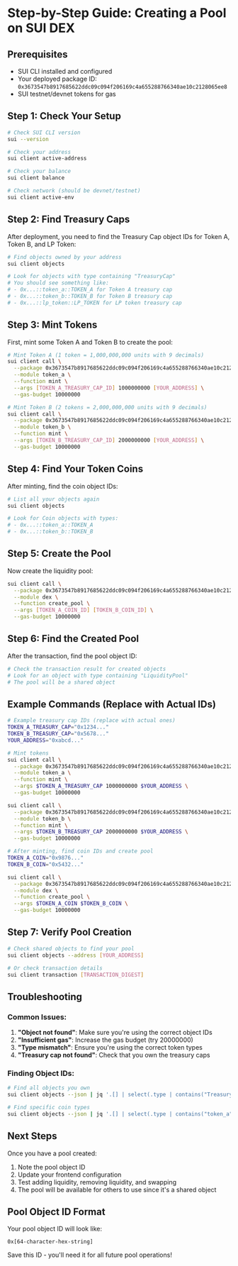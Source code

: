 # Step-by-Step Guide: Creating a Pool on SUI DEX

## Prerequisites
- SUI CLI installed and configured
- Your deployed package ID: `0x3673547b8917685622ddc09c094f206169c4a655288766340ae10c2128065ee8`
- SUI testnet/devnet tokens for gas

## Step 1: Check Your Setup

```bash
# Check SUI CLI version
sui --version

# Check your address
sui client active-address

# Check your balance
sui client balance

# Check network (should be devnet/testnet)
sui client active-env
```

## Step 2: Find Treasury Caps

After deployment, you need to find the Treasury Cap object IDs for Token A, Token B, and LP Token:

```bash
# Find objects owned by your address
sui client objects

# Look for objects with type containing "TreasuryCap"
# You should see something like:
# - 0x...::token_a::TOKEN_A for Token A treasury cap
# - 0x...::token_b::TOKEN_B for Token B treasury cap
# - 0x...::lp_token::LP_TOKEN for LP token treasury cap
```

## Step 3: Mint Tokens

First, mint some Token A and Token B to create the pool:

```bash
# Mint Token A (1 token = 1,000,000,000 units with 9 decimals)
sui client call \
  --package 0x3673547b8917685622ddc09c094f206169c4a655288766340ae10c2128065ee8 \
  --module token_a \
  --function mint \
  --args [TOKEN_A_TREASURY_CAP_ID] 1000000000 [YOUR_ADDRESS] \
  --gas-budget 10000000

# Mint Token B (2 tokens = 2,000,000,000 units with 9 decimals)
sui client call \
  --package 0x3673547b8917685622ddc09c094f206169c4a655288766340ae10c2128065ee8 \
  --module token_b \
  --function mint \
  --args [TOKEN_B_TREASURY_CAP_ID] 2000000000 [YOUR_ADDRESS] \
  --gas-budget 10000000
```

## Step 4: Find Your Token Coins

After minting, find the coin object IDs:

```bash
# List all your objects again
sui client objects

# Look for Coin objects with types:
# - 0x...::token_a::TOKEN_A
# - 0x...::token_b::TOKEN_B
```

## Step 5: Create the Pool

Now create the liquidity pool:

```bash
sui client call \
  --package 0x3673547b8917685622ddc09c094f206169c4a655288766340ae10c2128065ee8 \
  --module dex \
  --function create_pool \
  --args [TOKEN_A_COIN_ID] [TOKEN_B_COIN_ID] \
  --gas-budget 10000000
```

## Step 6: Find the Created Pool

After the transaction, find the pool object ID:

```bash
# Check the transaction result for created objects
# Look for an object with type containing "LiquidityPool"
# The pool will be a shared object
```

## Example Commands (Replace with Actual IDs)

```bash
# Example treasury cap IDs (replace with actual ones)
TOKEN_A_TREASURY_CAP="0x1234..."
TOKEN_B_TREASURY_CAP="0x5678..."
YOUR_ADDRESS="0xabcd..."

# Mint tokens
sui client call \
  --package 0x3673547b8917685622ddc09c094f206169c4a655288766340ae10c2128065ee8 \
  --module token_a \
  --function mint \
  --args $TOKEN_A_TREASURY_CAP 1000000000 $YOUR_ADDRESS \
  --gas-budget 10000000

sui client call \
  --package 0x3673547b8917685622ddc09c094f206169c4a655288766340ae10c2128065ee8 \
  --module token_b \
  --function mint \
  --args $TOKEN_B_TREASURY_CAP 2000000000 $YOUR_ADDRESS \
  --gas-budget 10000000

# After minting, find coin IDs and create pool
TOKEN_A_COIN="0x9876..."
TOKEN_B_COIN="0x5432..."

sui client call \
  --package 0x3673547b8917685622ddc09c094f206169c4a655288766340ae10c2128065ee8 \
  --module dex \
  --function create_pool \
  --args $TOKEN_A_COIN $TOKEN_B_COIN \
  --gas-budget 10000000
```

## Step 7: Verify Pool Creation

```bash
# Check shared objects to find your pool
sui client objects --address [YOUR_ADDRESS]

# Or check transaction details
sui client transaction [TRANSACTION_DIGEST]
```

## Troubleshooting

### Common Issues:

1. **"Object not found"**: Make sure you're using the correct object IDs
2. **"Insufficient gas"**: Increase the gas budget (try 20000000)
3. **"Type mismatch"**: Ensure you're using the correct token types
4. **"Treasury cap not found"**: Check that you own the treasury caps

### Finding Object IDs:

```bash
# Find all objects you own
sui client objects --json | jq '.[] | select(.type | contains("TreasuryCap"))'

# Find specific coin types
sui client objects --json | jq '.[] | select(.type | contains("token_a"))'
```

## Next Steps

Once you have a pool created:
1. Note the pool object ID
2. Update your frontend configuration
3. Test adding liquidity, removing liquidity, and swapping
4. The pool will be available for others to use since it's a shared object

## Pool Object ID Format

Your pool object ID will look like:
```
0x[64-character-hex-string]
```

Save this ID - you'll need it for all future pool operations!
